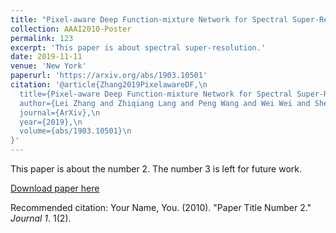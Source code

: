 ```yaml
---
title: "Pixel-aware Deep Function-mixture Network for Spectral Super-Resolution"
collection: AAAI2010-Poster
permalink: 123
excerpt: 'This paper is about spectral super-resolution.'
date: 2019-11-11
venue: 'New York'
paperurl: 'https://arxiv.org/abs/1903.10501'
citation: '@article{Zhang2019PixelawareDF,\n
  title={Pixel-aware Deep Function-mixture Network for Spectral Super-Resolution},\n
  author={Lei Zhang and Zhiqiang Lang and Peng Wang and Wei Wei and Shengcai Liao and Ling Shao and Yanning Zhang},\n
  journal={ArXiv},\n
  year={2019},\n
  volume={abs/1903.10501}\n
}'
---
```

This paper is about the number 2. The number 3 is left for future work.

[Download paper here](https://arxiv.org/abs/1903.10501)

Recommended citation: Your Name, You. (2010). "Paper Title Number 2." <i>Journal 1</i>. 1(2).
